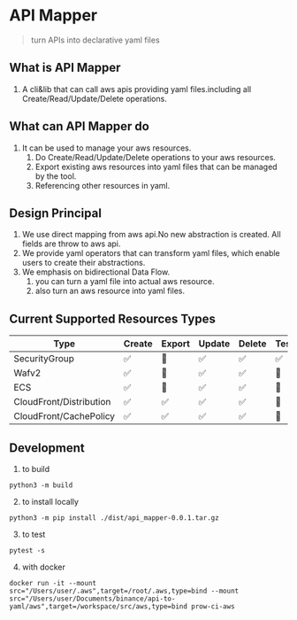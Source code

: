# API Mapper
> turn APIs into declarative yaml files

## What is API Mapper
1. A cli&lib that can call aws apis providing yaml files.including all Create/Read/Update/Delete operations.

## What can API Mapper do
1. It can be used to manage your aws resources.
   1. Do Create/Read/Update/Delete operations to your aws resources.
   2. Export existing aws resources into yaml files that can be managed by the tool.
   3. Referencing other resources in yaml.

## Design Principal
1. We use direct mapping from aws api.No new abstraction is created. All fields are throw to aws api.
2. We provide yaml operators that can transform yaml files, which enable users to create their abstractions.
3. We emphasis on bidirectional Data Flow.
   1. you can turn a yaml file into actual aws resource.
   2. also turn an aws resource into yaml files.

## Current Supported Resources Types
| Type                    | Create | Export | Update | Delete | Tests |
| ----------------------- | ------ | ------ | ------ | ------ | ----- |
| SecurityGroup           | ✅      | 📝      | ✅      | ✅      | ✅     |
| Wafv2                   | ✅      | 📝      | ✅      | ✅      | 📝     |
| ECS                     | ✅      | 📝      | ✅      | ✅      | 📝     |
| CloudFront/Distribution | ✅      | ✅      | ✅      | ✅      | 📝     |
| CloudFront/CachePolicy  | ✅      | ✅      | ✅      | ✅      | 📝     |

## Development

1. to build

`python3 -m build`

2. to install locally

`python3 -m pip install ./dist/api_mapper-0.0.1.tar.gz`

3. to test

`pytest -s`

4. with docker

`docker run -it --mount src="/Users/user/.aws",target=/root/.aws,type=bind --mount src="/Users/user/Documents/binance/api-to-yaml/aws",target=/workspace/src/aws,type=bind prow-ci-aws`